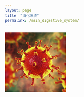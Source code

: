 ```yaml
---
layout: page
title: "消化系统"
permalink: /main_digestive_system/
---
```


  <img src="/image/head.jpg" alt="drawing" width="200">
